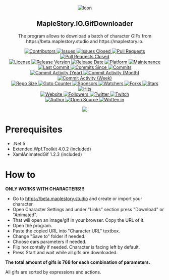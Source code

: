 <p align="center">
	<img alt="Icon" src="https://github.com/GreenComfyTea/MapleStory.IO.GifDownloader/assets/30152047/212f454f-2257-4569-9c2a-e0c50f96ab7f" />
	<h2 align="center"><b>MapleStory.IO.GifDownloader</b></h2>
	<p align="center">The program allows to download a batch of character GIFs from https://beta.maplestory.studio and https://maplestory.io.</p>
</p>

<p align="center">
	<a href="https://github.com/greencomfytea/maplestory.io.gifdownloader/graphs/contributors">
		<img alt="Contributors" src="https://custom-icon-badges.demolab.com/github/contributors/greencomfytea/maplestory.io.gifdownloader?logo=person-add" />
	</a>
	<a href="https://github.com/greencomfytea/maplestory.io.gifdownloader/issues">
		<img alt="Issues" src="https://custom-icon-badges.demolab.com/github/issues/greencomfytea/maplestory.io.gifdownloader?logo=issue-opened" />
	</a>
	<a href="https://github.com/greencomfytea/maplestory.io.gifdownloader/issues">
		<img alt="Issues Closed" src="https://custom-icon-badges.demolab.com/github/issues-closed/greencomfytea/maplestory.io.gifdownloader?logo=issue-closed" />
	</a>
	<a href="https://github.com/greencomfytea/maplestory.io.gifdownloader/pulls">
		<img alt="Pull Requests" src="https://custom-icon-badges.demolab.com/github/issues-pr/greencomfytea/maplestory.io.gifdownloader?logo=git-pull-request" />
	</a>
	<a href="https://github.com/greencomfytea/maplestory.io.gifdownloader/pulls">
		<img alt="Pull Requests Closed" src="https://custom-icon-badges.demolab.com/github/issues-pr-closed/greencomfytea/maplestory.io.gifdownloader?logo=git-pull-request-closed" />
	</a>
<br>
	<a href="https://github.com/greencomfytea/maplestory.io.gifdownloader/blob/main/LICENSE">
		<img alt="License" src="https://custom-icon-badges.demolab.com/github/license/greencomfytea/maplestory.io.gifdownloader?logo=law" />
	</a>
	<a href="https://github.com/greencomfytea/maplestory.io.gifdownloader/releases">
		<img alt="Release Version" src="https://custom-icon-badges.demolab.com/github/v/release/greencomfytea/maplestory.io.gifdownloader?logo=tag" />
	</a>
	<a href="https://github.com/greencomfytea/maplestory.io.gifdownloader/releases">
		<img alt="Release Date" src="https://custom-icon-badges.demolab.com/github/release-date/greencomfytea/maplestory.io.gifdownloader?logo=clock" />
	</a>
	<a href="">
		<img alt="Platform" src="https://custom-icon-badges.demolab.com/badge/platform-win32%20%7C%20win64-blue?logo=device-desktop" />
	</a>
	<a href="">
		<img alt="Maintenance" src="https://custom-icon-badges.demolab.com/maintenance/no/2023?logo=tools" />
	</a>
<br>
	<a href="https://github.com/greencomfytea/maplestory.io.gifdownloader/commits/main">
		<img alt="Last Commit" src="https://custom-icon-badges.demolab.com/github/last-commit/greencomfytea/maplestory.io.gifdownloader?logo=git-commit" />
	</a>
	<a href="https://github.com/greencomfytea/maplestory.io.gifdownloader/commits/main">
		<img alt="Commits Since" src="https://custom-icon-badges.demolab.com/github/commits-since/greencomfytea/maplestory.io.gifdownloader/latest?logo=git-commit" />
	</a>
<a href="https://github.com/greencomfytea/maplestory.io.gifdownloader/commits/main">
		<img alt="Commits" src="https://custom-icon-badges.demolab.com/github/commit-activity/t/greencomfytea/maplestory.io.gifdownloader?logo=git-commit" />
	</a>
<br>
	<a href="https://github.com/greencomfytea/maplestory.io.gifdownloader/graphs/commit-activity">
		<img alt="Commit Activity (Year)" src="https://custom-icon-badges.demolab.com/github/commit-activity/y/greencomfytea/maplestory.io.gifdownloader?logo=pulse" />
	</a>
	<a href="https://github.com/greencomfytea/maplestory.io.gifdownloader/graphs/commit-activity">
		<img alt="Commit Activity (Month)" src="https://custom-icon-badges.demolab.com/github/commit-activity/m/greencomfytea/maplestory.io.gifdownloader?logo=pulse" />
	</a>
	<a href="https://github.com/greencomfytea/maplestory.io.gifdownloader/graphs/commit-activity">
		<img alt="Commit Activity (Week)" src="https://custom-icon-badges.demolab.com/github/commit-activity/w/greencomfytea/maplestory.io.gifdownloader?logo=pulse" />
	</a>
<br>
	<a href="">
		<img alt="Repo Size" src="https://custom-icon-badges.demolab.com/github/repo-size/greencomfytea/maplestory.io.gifdownloader?logo=database" />
	</a>
	<a href="">
		<img alt="Goto Counter" src="https://custom-icon-badges.demolab.com/github/search/greencomfytea/maplestory.io.gifdownloader/goto?logo=git-compare" />
	</a>
	<a href="https://github.com/sponsors/greencomfytea">
		<img alt="Sponsors" src="https://custom-icon-badges.demolab.com/github/sponsors/greencomfytea?logo=heart" />
	</a>
	<a href="https://github.com/GreenComfyTea/maplestory.io.gifdownloader/watchers">
		<img alt="Watchers" src="https://custom-icon-badges.demolab.com/github/watchers/greencomfytea/maplestory.io.gifdownloader?logo=eye" />
	</a>
	<a href="https://github.com/greencomfytea/maplestory.io.gifdownloader/forks">
		<img alt="Forks" src="https://custom-icon-badges.demolab.com/github/forks/greencomfytea/maplestory.io.gifdownloader?logo=repo-forked" />
	</a>
	<a href="https://github.com/greencomfytea/maplestory.io.gifdownloader/stargazers">
		<img alt="Stars" src="https://custom-icon-badges.demolab.com/github/stars/greencomfytea/maplestory.io.gifdownloader?logo=star" />
	</a>
	<a href="https://github.com/greencomfytea/maplestory.io.gifdownloader/graphs/traffic">
		<img alt="Hits" src="https://custom-icon-badges.demolab.com/endpoint?url=https://hits.dwyl.com/greencomfytea/maplestory.io.gifdownloader.json?color=blue&logo=eye" />
	</a>
<br>
	<a href="https://beta.maplestory.studio">
		<img alt="Website" src="https://custom-icon-badges.demolab.com/website?down_color=red&down_message=down&up_color=brightgreen&up_message=up&logo=link&url=https%3A%2F%2Fbeta.maplestory.studio" />
	</a>
	<a href="https://github.com/greencomfytea?tab=followers">
		<img alt="Followers" src="https://custom-icon-badges.demolab.com/github/followers/greencomfytea?logo=people" />
	</a>
	<a href="https://twitter.com/greencomfytea">
		<img alt="Twitter" src="https://img.shields.io/twitter/follow/greencomfytea?logo=twitter" />
	</a>
	<a href="https://www.twitch.tv/greencomfytea">
		<img alt="Twitch" src="https://img.shields.io/twitch/status/greencomfytea?logo=twitch" />
	</a>
<br>
	<a href="https://github.com/greencomfytea">
		<img alt="Author" src="https://custom-icon-badges.demolab.com/badge/author-GreenComfyTea-green?logo=person" />
	</a>
	<a href="https://github.com/topics/open-source">
		<img alt="Open Source" src="https://img.shields.io/badge/open%20source-%20yes-brightgreen?logo=openvpn" />
	</a>
	<a href="https://learn.microsoft.com/en-us/dotnet/csharp/">
		<img alt="Written in" src="https://custom-icon-badges.demolab.com/badge/written%20in-c%23-953cad?logo=terminal" />
	</a>
</p>

<p align="center">
	<a>
		<img align="center" src="https://i.imgur.com/3RhVBWb.png" />
	</a>
</p>

# Prerequisites
- .Net 5
- Extended.Wpf.Toolkit 4.0.2 (included)
- XamlAnimatedGif 1.2.3 (included)

# How to
<b>ONLY WORKS WITH CHARACTERS!!!</b>

- Go to https://beta.maplestory.studio and create or import your character.
- Open Character Settings and under "Links" section press "Download" or "Animated".
- That will open an image/gif in your browser. Copy the URL of it.
- Open the program.
- Paste the copied URL into "Character URL" textbox.
- Change "Save to" folder if needed.
- Choose ears parameters if needed.
- Flip horizontally if needed. Character is facing left by default.
- Press Start and wait while all gifs are downloaded.

<b>The total amount of gifs is 768 for each combination of parameters.</b>

All gifs are sorted by expressions and actions.
